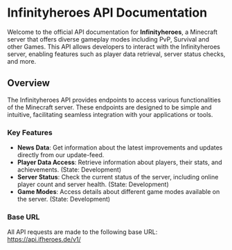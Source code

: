 # Infinityheroes API Documentation

Welcome to the official API documentation for **Infinityheroes**, a Minecraft server that offers diverse gameplay modes including PvP, Survival and other Games. This API allows developers to interact with the Infinityheroes server, enabling features such as player data retrieval, server status checks, and more.

## Overview

The Infinityheroes API provides endpoints to access various functionalities of the Minecraft server. These endpoints are designed to be simple and intuitive, facilitating seamless integration with your applications or tools.

### Key Features

- **News Data**: Get information about the latest improvements and updates directly from our update-feed.
- **Player Data Access**: Retrieve information about players, their stats, and achievements. (State: Development) 
- **Server Status**: Check the current status of the server, including online player count and server health. (State: Development) 
- **Game Modes**: Access details about different game modes available on the server. (State: Development) 

### Base URL

All API requests are made to the following base URL:
https://api.ifheroes.de/v1/
